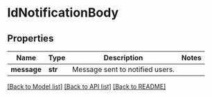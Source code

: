 # IdNotificationBody

## Properties
Name | Type | Description | Notes
------------ | ------------- | ------------- | -------------
**message** | **str** | Message sent to notified users. | 

[[Back to Model list]](../README.md#documentation-for-models) [[Back to API list]](../README.md#documentation-for-api-endpoints) [[Back to README]](../README.md)

